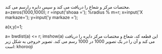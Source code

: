 مختصات مرکز و شعاع را دریافت می کند و سپس دایره رارسم می کند.
a=zeros(1000,1000);
r =input('shoaa ='); %radius
% m=r;
x=input('X markaze=');
y=input('y markaze =');

a(x,y)=1;

a= bwdist(a) <= r;
imshow(a)
این قطعه کد، شعاع و مختصات مرکز دایره را دریافت می کند و آن را در یک تصویر 1000 در 1000 رسم می کند. تصویر خروجی به شکل زیر است:
khorooji

